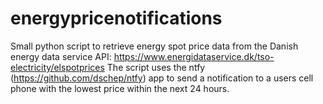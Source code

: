 # energypricenotifications
Small python script to retrieve energy spot price data from the Danish energy data service API: https://www.energidataservice.dk/tso-electricity/elspotprices
The script uses the ntfy (https://github.com/dschep/ntfy) app to send a notification to a users cell phone with the lowest price within the next 24 hours. 
